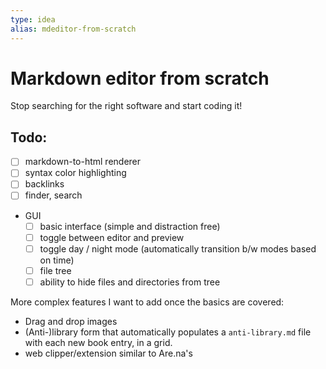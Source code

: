 ```yaml
---
type: idea
alias: mdeditor-from-scratch
---
```


# Markdown editor from scratch
Stop searching for the right software and start coding it!

## Todo:
- [ ] markdown-to-html renderer
- [ ] syntax color highlighting
- [ ] backlinks
- [ ] finder, search
- GUI
  - [ ] basic interface (simple and distraction free)
  - [ ] toggle between editor and preview
  - [ ] toggle day / night mode (automatically transition b/w modes based on time)
  - [ ] file tree
  - [ ] ability to hide files and directories from tree

More complex features I want to add once the basics are covered:
- Drag and drop images
- (Anti-)library form that automatically populates a `anti-library.md` file with each new book entry, in a grid.
- web clipper/extension similar to Are.na's



